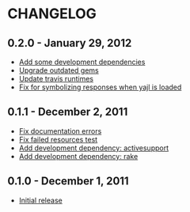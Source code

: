 CHANGELOG
=========

0.2.0 - January 29, 2012
------------------------
* [Add some development dependencies](https://github.com/frodenas/cloudfoundry-client/commit/27566b03e15bdbb4dfbefff7956ac320f069fe0b)
* [Upgrade outdated gems](https://github.com/frodenas/cloudfoundry-client/commit/6f3b9111b991a26883bf23f661afdcc363febd6e)
* [Update travis runtimes](https://github.com/frodenas/cloudfoundry-client/commit/e17a58f93ba46024a13239a2484dd279427c969e)
* [Fix for symbolizing responses when yajl is loaded](https://github.com/frodenas/cloudfoundry-client/commit/695471e6d5448b0182e413c66092bfba7c16ab81)

0.1.1 - December 2, 2011
------------------------
* [Fix documentation errors](http://github.com/frodenas/cloudfoundry-client/commit/e00f6b9ee876246a469fddf383e1a7a41000b2f8)
* [Fix failed resources test](http://github.com/frodenas/cloudfoundry-client/commit/7d8efa99eb438f6845df0e4a77156a3536429b46)
* [Add development dependency: activesupport](http://github.com/frodenas/cloudfoundry-client/commit/cd3ea22f2103f88d2abae838d49eefa9163a3c2b)
* [Add development dependency: rake](http://github.com/frodenas/cloudfoundry-client/commit/a46c4515f79f4c552c358a0cd34f350c74849093)

0.1.0 - December 1, 2011
------------------------
* [Initial release](http://github.com/frodenas/cloudfoundry-client/commit/168c6412e554833cd760d7e4440a72b04eda3e05)
